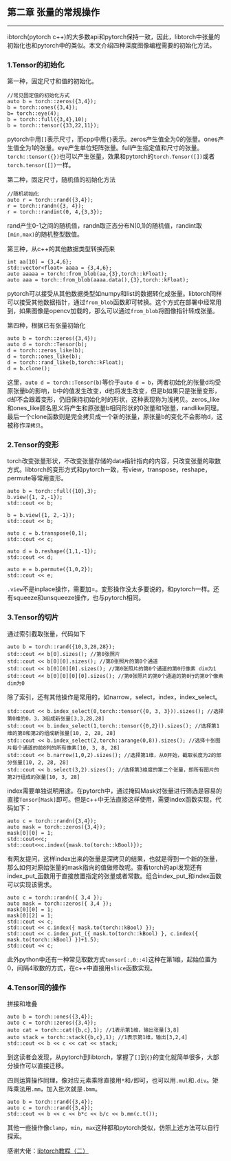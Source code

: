 ## 第二章 张量的常规操作
------

<!-- <div align=center>
<img src="../img/logo.png" /> 
</div> -->

ibtorch(pytorch c++)的大多数api和pytorch保持一致，因此，libtorch中张量的初始化也和pytorch中的类似。本文介绍四种深度图像编程需要的初始化方法。

### 1.Tensor的初始化

第一种，固定尺寸和值的初始化。

```
//常见固定值的初始化方式
auto b = torch::zeros({3,4});
b = torch::ones({3,4});
b= torch::eye(4);
b = torch::full({3,4},10);
b = torch::tensor({33,22,11});

```
pytorch中用`[]`表示尺寸，而cpp中用`{}`表示。zeros产生值全为0的张量。ones产生值全为1的张量。eye产生单位矩阵张量。full产生指定值和尺寸的张量。`torch::tensor({})`也可以产生张量，效果和pytorch的`torch.Tensor([])`或者`torch.tensor([])`一样。

第二种，固定尺寸，随机值的初始化方法

```
//随机初始化
auto r = torch::rand({3,4});
r = torch::randn({3, 4});
r = torch::randint(0, 4,{3,3});
```

rand产生0-1之间的随机值，randn取正态分布N(0,1)的随机值，randint取`[min,max)`的随机整型数值。

第三种，从c++的其他数据类型转换而来

```
int aa[10] = {3,4,6};
std::vector<float> aaaa = {3,4,6};
auto aaaaa = torch::from_blob(aa,{3},torch::kFloat);
auto aaa = torch::from_blob(aaaa.data(),{3},torch::kFloat);
```

pytorch可以接受从其他数据类型如numpy和list的数据转化成张量。libtorch同样可以接受其他数据指针，通过`from_blob`函数即可转换。这个方式在部署中经常用到，如果图像是opencv加载的，那么可以通过`from_blob`将图像指针转成张量。

第四种，根据已有张量初始化

```
auto b = torch::zeros({3,4});
auto d = torch::Tensor(b);
d = torch::zeros_like(b);
d = torch::ones_like(b);
d = torch::rand_like(b,torch::kFloat);
d = b.clone();
```

这里，`auto d = torch::Tensor(b)`等价于`auto d = b`，两者初始化的张量d均受原张量b的影响，b中的值发生改变，d也将发生改变，但是b如果只是张量变形，d却不会跟着变形，仍旧保持初始化时的形状，这种表现称为浅拷贝。zeros_like和ones_like顾名思义将产生和原张量b相同形状的0张量和1张量，randlike同理。最后一个clone函数则是完全拷贝成一个新的张量，原张量b的变化不会影响d，这被称作`深拷贝`。

### 2.Tensor的变形

torch改变张量形状，不改变张量存储的data指针指向的内容，只改变张量的取数方式。libtorch的变形方式和pytorch一致，有view，transpose，reshape，permute等常用变形。

```
auto b = torch::full({10},3);
b.view({1, 2,-1});
std::cout << b;

b = b.view({1, 2,-1});
std::cout << b;

auto c = b.transpose(0,1);
std::cout << c;

auto d = b.reshape({1,1,-1});
std::cout << d;

auto e = b.permute({1,0,2});
std::cout << e;
```

`.view`不是inplace操作，需要加=。变形操作没太多要说的，和pytorch一样。还有squeeze和unsqueeze操作，也与pytorch相同。

### 3.Tensor的切片

通过索引截取张量，代码如下

```
auto b = torch::rand({10,3,28,28});
std::cout << b[0].sizes(); //第0张照片
std::cout << b[0][0].sizes(); //第0张照片的第0个通道
std::cout << b[0][0][0].sizes(); //第0张照片的第0个通道的第0行像素 dim为1
std::cout << b[0][0][0][0].sizes(); //第0张照片的第0个通道的第0行的第0个像素 dim为0
```

除了索引，还有其他操作是常用的，如narrow，select，index，index_select。

```
std::cout << b.index_select(0,torch::tensor({0, 3, 3})).sizes(); //选择第0维的0，3，3组成新张量[3,3,28,28]
std::cout << b.index_select(1,torch::tensor({0,2})).sizes(); //选择第1维的第0和第2的组成新张量[10, 2, 28, 28]
std::cout << b.index_select(2,torch::arange(0,8)).sizes(); //选择十张图片每个通道的前8列的所有像素[10, 3, 8, 28]
std::cout << b.narrow(1,0,2).sizes(); //选择第1维，从0开始，截取长度为2的部分张量[10, 2, 28, 28]
std::cout << b.select(3,2).sizes(); //选择第3维度的第二个张量，即所有图片的第2行组成的张量[10, 3, 28]
```

index需要单独说明用途。在pytorch中，通过掩码Mask对张量进行筛选是容易的直接`Tensor[Mask]`即可。但是c++中无法直接这样使用，需要index函数实现，代码如下：

```
auto c = torch::randn({3,4});
auto mask = torch::zeros({3,4});
mask[0][0] = 1;
std::cout<<c;
std::cout<<c.index({mask.to(torch::kBool)});
```

有网友提问，这样index出来的张量是深拷贝的结果，也就是得到一个新的张量，那么如何对原始张量的mask指向的值做修改呢。查看torch的api发现还有index_put_函数用于直接放置指定的张量或者常数。组合index_put_和index函数可以实现该需求。

```
auto c = torch::randn({ 3,4 });
auto mask = torch::zeros({ 3,4 });
mask[0][0] = 1;
mask[0][2] = 1;
std::cout << c;
std::cout << c.index({ mask.to(torch::kBool) });
std::cout << c.index_put_({ mask.to(torch::kBool) }, c.index({ mask.to(torch::kBool) })+1.5);
std::cout << c;
```

此外python中还有一种常见取数方式`tensor[:,0::4]`这种在第1维，起始位置为0，间隔4取数的方式，在c++中直接用`slice`函数实现。

### 4.Tensor间的操作

拼接和堆叠

```
auto b = torch::ones({3,4});
auto c = torch::zeros({3,4});
auto cat = torch::cat({b,c},1); //1表示第1维，输出张量[3,8]
auto stack = torch::stack({b,c},1); //1表示第1维，输出[3,2,4]
std::cout << b << c << cat << stack;
```

到这读者会发现，从pytorch到libtorch，掌握了`[]`到`{}`的变化就简单很多，大部分操作可以直接迁移。

四则运算操作同理，像对应元素乘除直接用`*`和`/`即可，也可以用`.mul`和`.div`。矩阵乘法用`.mm`，加入批次就是`.bmm`。

```
auto b = torch::rand({3,4});
auto c = torch::rand({3,4});
std::cout << b << c << b*c << b/c << b.mm(c.t());

```

其他一些操作像`clamp`，`min`，`max`这种都和pytorch类似，仿照上述方法可以自行探索。

感谢大佬：[libtorch教程（二）](https://allentdan.github.io/2021/01/16/libtorch%E6%95%99%E7%A8%8B%EF%BC%88%E4%BA%8C%EF%BC%89/)